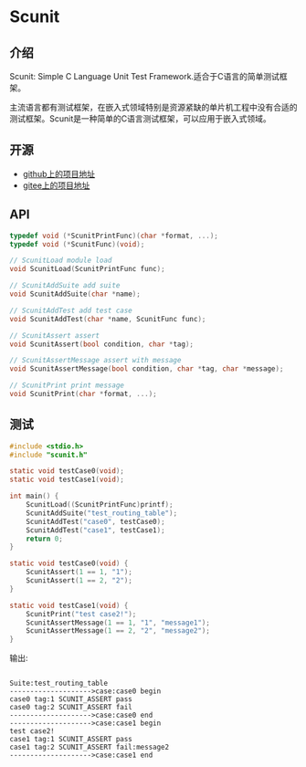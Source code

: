 # Scunit

## 介绍
Scunit: Simple C Language Unit Test Framework.适合于C语言的简单测试框架。

主流语言都有测试框架，在嵌入式领域特别是资源紧缺的单片机工程中没有合适的测试框架。Scunit是一种简单的C语言测试框架，可以应用于嵌入式领域。

## 开源
- [github上的项目地址](https://github.com/jdhxyy/scunit-clang)
- [gitee上的项目地址](https://github.com/jdhxyy/scunit-clang)

## API
```c
typedef void (*ScunitPrintFunc)(char *format, ...);
typedef void (*ScunitFunc)(void);

// ScunitLoad module load
void ScunitLoad(ScunitPrintFunc func);

// ScunitAddSuite add suite
void ScunitAddSuite(char *name);

// ScunitAddTest add test case
void ScunitAddTest(char *name, ScunitFunc func);

// ScunitAssert assert
void ScunitAssert(bool condition, char *tag);

// ScunitAssertMessage assert with message
void ScunitAssertMessage(bool condition, char *tag, char *message);

// ScunitPrint print message
void ScunitPrint(char *format, ...);
```

## 测试
```c
#include <stdio.h>
#include "scunit.h"

static void testCase0(void);
static void testCase1(void);

int main() {
    ScunitLoad((ScunitPrintFunc)printf);
    ScunitAddSuite("test_routing_table");
    ScunitAddTest("case0", testCase0);
    ScunitAddTest("case1", testCase1);
    return 0;
}

static void testCase0(void) {
    ScunitAssert(1 == 1, "1");
    ScunitAssert(1 == 2, "2");
}

static void testCase1(void) {
    ScunitPrint("test case2!");
    ScunitAssertMessage(1 == 1, "1", "message1");
    ScunitAssertMessage(1 == 2, "2", "message2");
}
```

输出:
```text

Suite:test_routing_table
-------------------->case:case0 begin
case0 tag:1 SCUNIT_ASSERT pass
case0 tag:2 SCUNIT_ASSERT fail
-------------------->case:case0 end
-------------------->case:case1 begin
test case2!
case1 tag:1 SCUNIT_ASSERT pass
case1 tag:2 SCUNIT_ASSERT fail:message2
-------------------->case:case1 end
```

